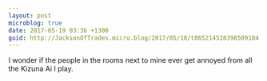 ```yaml
---
layout: post
microblog: true
date: 2017-05-19 03:36 +1300
guid: http://JacksonOfTrades.micro.blog/2017/05/18/t865214528396509184.html
---
```

I wonder if the people in the rooms next to mine ever get annoyed from all the Kizuna Ai I play.
